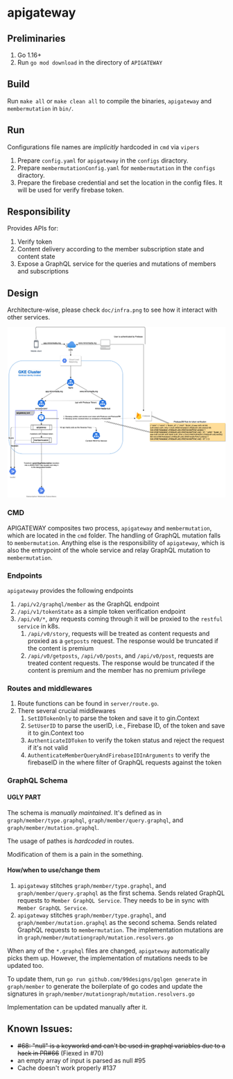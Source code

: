# apigateway

## Preliminaries

1. Go 1.16+
2. Run `go mod download` in the directory of `APIGATEWAY`

## Build

Run `make all` or `make clean all` to compile the binaries, `apigateway` and `membermutation` in `bin/`.

## Run

Configurations file names are *implicitly* hardcoded in `cmd` via `vipers`

1. Prepare `config.yaml` for `apigateway` in the `configs` diractory.
2. Prepare `membermutationConfig.yaml` for `membermutation` in the `configs` diractory.
3. Prepare the firebase credential and set the location in the config files. It will be used for verify firebase token.

## Responsibility

Provides APIs for:

1. Verify token
2. Content delivery according to the member subscription state and content state
3. Expose a GraphQL service for the queries and mutations of members and subscriptions

## Design

Architecture-wise, please check `doc/infra.png` to see how it interact with other services.

![infra diagram](https://github.com/mirror-media/apigateway/blob/61a180a336d70eb4cf6b1976d750783ac980efa3/doc/infra.png)

### CMD

APIGATEWAY composites two process, `apigateway` and `membermutation`, which are located in the `cmd` folder. The handling of GraphQL mutation falls to `membermutation`. Anything else is the responsibility of `apigateway`, which is also the entrypoint of the whole service and relay GraphQL mutation to `membermutation`.

### Endpoints

`apigateway` provides the following endpoints

1. `/api/v2/graphql/member` as the GraphQL endpoint
2. `/api/v1/tokenState` as a simple token verification endpoint
3. `/api/v0/*`, any requests coming through it will be proxied to the `restful service` in k8s. 
   1. `/api/v0/story`, requests will be treated as content requests and proxied as a `getposts` request. The response would be truncated if the content is premium
   2. `/api/v0/getposts`, `/api/v0/posts`, and `/api/v0/post`, requests are treated content requests. The response would be truncated if the content is premium and the member has no premium privilege

### Routes and middlewares

1. Route functions can be found in `server/route.go`.
2. There several crucial middlewares
   1. `SetIDTokenOnly` to parse the token and save it to gin.Context
   2. `SetUserID` to parse the userID, i.e., Firebase ID, of the token and save it to gin.Context too
   3. `AuthenticateIDToken` to verify the token status and reject the request if it's not valid
   4. `AuthenticateMemberQueryAndFirebaseIDInArguments` to verify the firebaseID in the where filter of GraphQL requests against the token

### GraphQL Schema

#### UGLY PART

The schema is *manually maintained*. It's defined as in `graph/member/type.graphql`, `graph/member/query.graphql`, and `graph/member/mutation.graphql`.

The usage of pathes is *hardcoded* in routes.

Modification of them is a pain in the something.

#### How/when to use/change them

1. `apigateway` stitches `graph/member/type.graphql`, and `graph/member/query.graphql` as the first schema. Sends related GraphQL requests to `Member GraphQL Service`. They needs to be in sync with `Member GraphQL Service`.
2. `apigateway` stitches `graph/member/type.graphql`, and `graph/member/mutation.graphql` as the second schema. Sends related GraphQL requests to `membermutation`. The implementation mutations are in `graph/member/mutationgraph/mutation.resolvers.go`

When any of the `*.graphql` files are changed, `apigateway` automatically picks them up. However, the implementation of mutations needs to be updated too.

To update them, run `go run github.com/99designs/gqlgen generate` in `graph/member` to generate the boilerplate of go codes and update the signatures in `graph/member/mutationgraph/mutation.resolvers.go`

Implementation can be updated manually after it.

## Known Issues:
- ~~#68: "null" is a keyworkd and can't be used in graphql variables due to a hack in PR#66~~ (Fiexed in #70)
- an empty array of input is parsed as null #95
- Cache doesn't work properly #137
